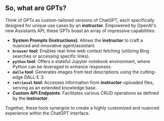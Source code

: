 ## So, what are GPTs?

Think of GPTs as custom-tailored versions of ChatGPT, each specifically designed for unique use cases by an **instructor**.  Empowered by OpenAI's new Assistants API, these GPTs boast an array of impressive capabilities:

- **System Prompts (Instructions)**: Allows the **instructor** to craft a nuanced and innovative agent/assistant.
- **`browser` tool**: Enables real-time web context fetching (utilizing Bing searches or accessing specific links).
- **`python` tool**: Offers a stateful Jupyter notebook environment, where Python can be leveraged to enhance responses.
- **`dalle` tool**: Generates images from text descriptions using the cutting-edge DALL-E 3.
- **`retrieval` tool**: Accesses information from **instructor**-uploaded files, serving as an extended knowledge base.
- **Custom API Endpoints**: Facilitates various CRUD operations as defined by the **instructor**.

Together, these tools synergize to create a highly customized and nuanced experience within the ChatGPT interface.
